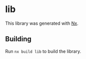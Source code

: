 # lib

This library was generated with [Nx](https://nx.dev).

## Building

Run `nx build lib` to build the library.
